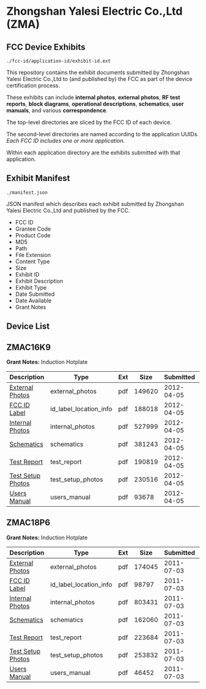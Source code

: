 # Zhongshan Yalesi Electric Co.,Ltd (ZMA)
## FCC Device Exhibits

```
./fcc-id/application-id/exhibit-id.ext
```

This repository contains the exhibit documents submitted by Zhongshan Yalesi Electric Co.,Ltd to (and published by) the FCC as part of the device certification process.

These exhibits can include **internal photos**, **external photos**, **RF test reports**, **block diagrams**, **operational descriptions**, **schematics**, **user manuals**, and various **correspondence**.

The top-level directories are sliced by the FCC ID of each device.

The second-level directories are named according to the application UUIDs. *Each FCC ID includes one or more application.*

Within each application directory are the exhibits submitted with that application. 

## Exhibit Manifest

```
./manifest.json
```

JSON manifest which describes each exhibit submitted by Zhongshan Yalesi Electric Co.,Ltd and published by the FCC.

- FCC ID
- Grantee Code
- Product Code
- MD5
- Path
- File Extension
- Content Type
- Size
- Exhibit ID
- Exhibit Description
- Exhibit Type
- Date Submitted
- Date Available
- Grant Notes

## Device List
## ZMAC16K9
**Grant Notes:** Induction Hotplate

| Description | Type | Ext | Size | Submitted | Available |
| ----------- | ---- | --- | ---- | --------- | --------- |
| [External Photos](ZMAC16K9/f35db0c8f649928a8edd29649ddfc2c0/1670097.pdf) | external_photos | pdf | 149620 | 2012-04-05 | 2012-04-05 |
| [FCC ID Label](ZMAC16K9/f35db0c8f649928a8edd29649ddfc2c0/1670098.pdf) | id_label_location_info | pdf | 188018 | 2012-04-05 | 2012-04-05 |
| [Internal Photos](ZMAC16K9/f35db0c8f649928a8edd29649ddfc2c0/1670099.pdf) | internal_photos | pdf | 527999 | 2012-04-05 | 2012-04-05 |
| [Schematics](ZMAC16K9/f35db0c8f649928a8edd29649ddfc2c0/1670100.pdf) | schematics | pdf | 381243 | 2012-04-05 | 2012-04-05 |
| [Test Report](ZMAC16K9/f35db0c8f649928a8edd29649ddfc2c0/1670101.pdf) | test_report | pdf | 190819 | 2012-04-05 | 2012-04-05 |
| [Test Setup Photos](ZMAC16K9/f35db0c8f649928a8edd29649ddfc2c0/1670102.pdf) | test_setup_photos | pdf | 230516 | 2012-04-05 | 2012-04-05 |
| [Users Manual](ZMAC16K9/f35db0c8f649928a8edd29649ddfc2c0/1670103.pdf) | users_manual | pdf | 93678 | 2012-04-05 | 2012-04-05 |
## ZMAC18P6
**Grant Notes:** Induction Hotplate

| Description | Type | Ext | Size | Submitted | Available |
| ----------- | ---- | --- | ---- | --------- | --------- |
| [External Photos](ZMAC18P6/11cfdae10471ce51e20af2f4cb9b1941/1494158.pdf) | external_photos | pdf | 174045 | 2011-07-03 | 2011-07-03 |
| [FCC ID Label](ZMAC18P6/11cfdae10471ce51e20af2f4cb9b1941/1494159.pdf) | id_label_location_info | pdf | 98797 | 2011-07-03 | 2011-07-03 |
| [Internal Photos](ZMAC18P6/11cfdae10471ce51e20af2f4cb9b1941/1494160.pdf) | internal_photos | pdf | 803431 | 2011-07-03 | 2011-07-03 |
| [Schematics](ZMAC18P6/11cfdae10471ce51e20af2f4cb9b1941/1494161.pdf) | schematics | pdf | 162060 | 2011-07-03 | 2011-07-03 |
| [Test Report](ZMAC18P6/11cfdae10471ce51e20af2f4cb9b1941/1494162.pdf) | test_report | pdf | 223684 | 2011-07-03 | 2011-07-03 |
| [Test Setup Photos](ZMAC18P6/11cfdae10471ce51e20af2f4cb9b1941/1494163.pdf) | test_setup_photos | pdf | 253832 | 2011-07-03 | 2011-07-03 |
| [Users Manual](ZMAC18P6/11cfdae10471ce51e20af2f4cb9b1941/1494164.pdf) | users_manual | pdf | 46452 | 2011-07-03 | 2011-07-03 |

